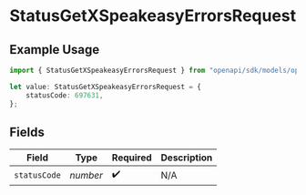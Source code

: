 # StatusGetXSpeakeasyErrorsRequest

## Example Usage

```typescript
import { StatusGetXSpeakeasyErrorsRequest } from "openapi/sdk/models/operations";

let value: StatusGetXSpeakeasyErrorsRequest = {
    statusCode: 697631,
};
```

## Fields

| Field              | Type               | Required           | Description        |
| ------------------ | ------------------ | ------------------ | ------------------ |
| `statusCode`       | *number*           | :heavy_check_mark: | N/A                |